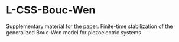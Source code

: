 # L-CSS-Bouc-Wen
Supplementary material for the paper: Finite-time stabilization of the generalized Bouc-Wen model for piezoelectric systems
